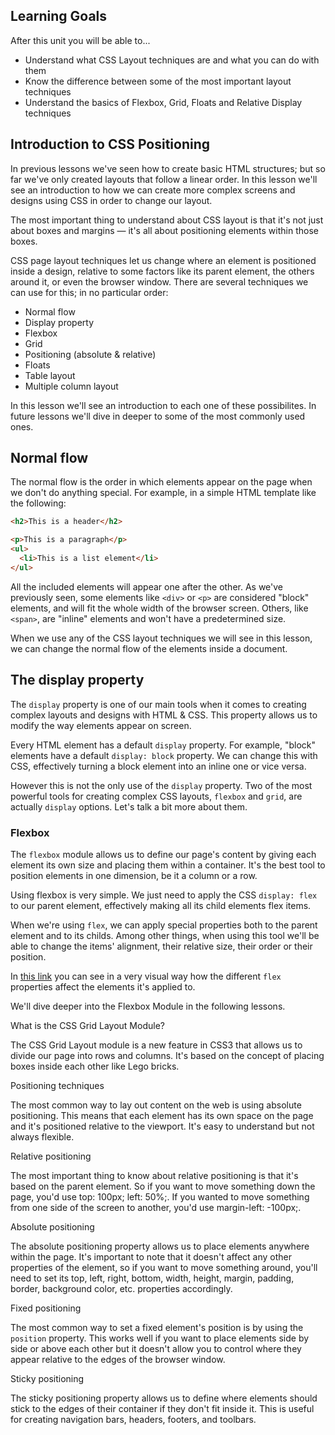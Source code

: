 ## Learning Goals

After this unit you will be able to...

- Understand what CSS Layout techniques are and what you can do with them
- Know the difference between some of the most important layout techniques
- Understand the basics of Flexbox, Grid, Floats and Relative Display techniques

## Introduction to CSS Positioning

In previous lessons we've seen how to create basic HTML structures; but so far we've only created layouts that follow a linear order. In this lesson we'll see an introduction to how we can create more complex screens and designs using CSS in order to change our layout.

The most important thing to understand about CSS layout is that it's not just about boxes and margins — it's all about positioning elements within those boxes.

CSS page layout techniques let us change where an element is positioned inside a design, relative to some factors like its parent element, the others around it, or even the browser window. There are several techniques we can use for this; in no particular order:

- Normal flow
- Display property
- Flexbox
- Grid
- Positioning (absolute & relative)
- Floats
- Table layout
- Multiple column layout

In this lesson we'll see an introduction to each one of these possibilites. In future lessons we'll dive in deeper to some of the most commonly used ones.

## Normal flow

The normal flow is the order in which elements appear on the page when we don't do anything special. For example, in a simple HTML template like the following:

```html
<h2>This is a header</h2>

<p>This is a paragraph</p>
<ul>
  <li>This is a list element</li>
</ul>
```

All the included elements will appear one after the other. As we've previously seen, some elements like `<div>` or `<p>` are considered "block" elements, and will fit the whole width of the browser screen. Others, like `<span>`, are "inline" elements and won't have a predetermined size.

When we use any of the CSS layout techniques we will see in this lesson, we can change the normal flow of the elements inside a document.

## The display property

The `display` property is one of our main tools when it comes to creating complex layouts and designs with HTML & CSS. This property allows us to modify the way elements appear on screen.

Every HTML element has a default `display` property. For example, "block" elements have a default `display: block` property. We can change this with CSS, effectively turning a block element into an inline one or vice versa.

However this is not the only use of the `display` property. Two of the most powerful tools for creating complex CSS layouts, `flexbox` and `grid`, are actually `display` options. Let's talk a bit more about them.

### Flexbox

The `flexbox` module allows us to define our page's content by giving each element its own size and placing them within a container. It's the best tool to position elements in one dimension, be it a column or a row.

Using flexbox is very simple. We just need to apply the CSS `display: flex` to our parent element, effectively making all its child elements flex items.

When we're using `flex`, we can apply special properties both to the parent element and to its childs. Among other things, when using this tool we'll be able to change the items' alignment, their relative size, their order or their position.

In [this link](https://codepen.io/enxaneta/full/adLPwv/) you can see in a very visual way how the different `flex` properties affect the elements it's applied to.

We'll dive deeper into the Flexbox Module in the following lessons.

What is the CSS Grid Layout Module?

The CSS Grid Layout module is a new feature in CSS3 that allows us to divide our page into rows and columns. It's based on the concept of placing boxes inside each other like Lego bricks.

Positioning techniques

The most common way to lay out content on the web is using absolute positioning. This means that each element has its own space on the page and it's positioned relative to the viewport. It's easy to understand but not always flexible.

Relative positioning

The most important thing to know about relative positioning is that it's based on the parent element. So if you want to move something down the page, you'd use top: 100px; left: 50%;. If you wanted to move something from one side of the screen to another, you'd use margin-left: -100px;.

Absolute positioning

The absolute positioning property allows us to place elements anywhere within the page. It's important to note that it doesn't affect any other properties of the element, so if you want to move something around, you'll need to set its top, left, right, bottom, width, height, margin, padding, border, background color, etc. properties accordingly.

Fixed positioning

The most common way to set a fixed element's position is by using the `position` property. This works well if you want to place elements side by side or above each other but it doesn't allow you to control where they appear relative to the edges of the browser window.

Sticky positioning

The sticky positioning property allows us to define where elements should stick to the edges of their container if they don't fit inside it. This is useful for creating navigation bars, headers, footers, and toolbars.
